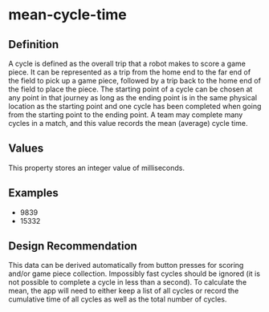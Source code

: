 # mean-cycle-time

## Definition
A cycle is defined as the overall trip that a robot makes to score a game piece. It can be represented as a trip from the home end to the far end of the field to pick up a game piece, followed by a trip back to the home end of the field to place the piece. The starting point of a cycle can be chosen at any point in that journey as long as the ending point is in the same physical location as the starting point and one cycle has been completed when going from the starting point to the ending point. A team may complete many cycles in a match, and this value records the mean (average) cycle time.

## Values
This property stores an integer value of milliseconds.

## Examples
- 9839
- 15332

## Design Recommendation
This data can be derived automatically from button presses for scoring and/or game piece collection. Impossibly fast cycles should be ignored (it is not possible to complete a cycle in less than a second). To calculate the mean, the app will need to either keep a list of all cycles or record the cumulative time of all cycles as well as the total number of cycles.